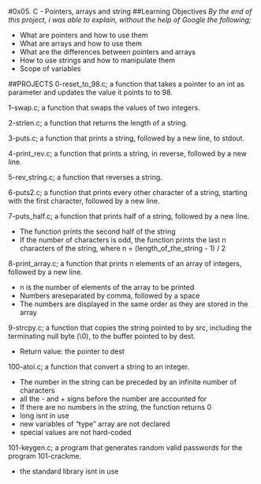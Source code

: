 #0x05. C - Pointers, arrays and string
##Learning Objectives
*By the end of this project, i was able to explain, without the help of Google the following;*
- What are pointers and how to use them
- What are arrays and how to use them
- What are the differences between pointers and arrays
- How to use strings and how to manipulate them
- Scope of variables

##PROJECTS
0-reset_to_98.c; a function that takes a pointer to an int as parameter and updates the value it points to to 98.

1-swap.c; a function that swaps the values of two integers.

2-strlen.c; a function that returns the length of a string.

3-puts.c; a function that prints a string, followed by a new line, to stdout.

4-print_rev.c; a function that prints a string, in reverse, followed by a new line.

5-rev_string.c; a function that reverses a string.

6-puts2.c;  a function that prints every other character of a string, starting with the first character, followed by a new line.

7-puts_half.c; a function that prints half of a string, followed by a new line.
- The function prints the second half of the string
- If the number of characters is odd, the function prints the last n characters of the string, where n = (length_of_the_string - 1) / 2

8-print_array.c; a function that prints n elements of an array of integers, followed by a new line.
- n is the number of elements of the array to be printed
- Numbers areseparated by comma, followed by a space
- The numbers are displayed in the same order as they are stored in the array

9-strcpy.c; a function that copies the string pointed to by src, including the terminating null byte (\0), to the buffer pointed to by dest.
- Return value: the pointer to dest

100-atoi.c; a function that convert a string to an integer.
- The number in the string can be preceded by an infinite number of characters
- all the - and + signs before the number are accounted for
- If there are no numbers in the string, the function returns 0
- long isnt in use
- new variables of “type” array are not declared
- special values are not hard-coded

101-keygen.c; a program that generates random valid passwords for the program 101-crackme.
- the standard library isnt in use
